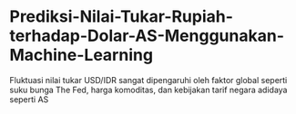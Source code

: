 # Prediksi-Nilai-Tukar-Rupiah-terhadap-Dolar-AS-Menggunakan-Machine-Learning
Fluktuasi nilai tukar USD/IDR sangat dipengaruhi oleh faktor global seperti suku bunga The Fed, harga komoditas, dan kebijakan tarif negara adidaya seperti AS
